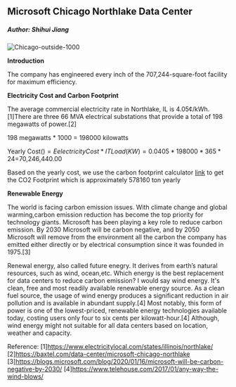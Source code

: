
## Microsoft Chicago Northlake Data Center 
##### Author: Shihui Jiang




![Chicago-outside-1000](https://user-images.githubusercontent.com/42449780/73015806-b8c85600-3dea-11ea-9cda-f01e1f39d847.jpg)



**Introduction**

The company has engineered every inch of the 707,244-square-foot facility for maximum efficiency.


**Electricity Cost and Carbon Footprint** 

The average commercial electricity rate in Northlake, IL is 4.05¢/kWh.[1]There are three 66 MVA electrical substations that provide a total of 198 megawatts of power.[2] 

198 megawatts * 1000 = 198000 kilowatts

Yearly Cost($) = Eelectricity Cost * IT Load(KW) = 0.0405*198000*365*24=$70,246,440.00

Based on the yearly cost, we use the carbon footprint calculator [link](
https://www.se.com/ww/en/work/solutions/system/s1/data-center-and-network-systems/trade-off-tools/data-center-carbon-footprint-comparison-calculator/) to get the CO2 Footprint which is approximately 578160 ton yearly 



**Renewable Energy**

The world is facing carbon emission issues. With climate change and global warming,carbon emission reduction has become the top priority for technology giants. Microsoft has been playing a key role to reduce carbon emission. By 2030 Microsoft will be carbon negative, and by 2050 Microsoft will remove from the environment all the carbon the company has emitted either directly or by electrical consumption since it was founded in 1975.[3] 

Renewal energy, also called future enegry. It derives from earth’s natural resources, such as wind, ocean,etc. Which energy is the best replacement for data centers to reduce carbon emission? I would say wind energy. It's clean, free and most readily available renewable energy source. As a clean fuel source, the usage of wind energy produces a significant reduction in air pollution and is available in abundant supply.[4] Most notably, this form of power is one of the lowest-priced, renewable energy technologies available today, costing users only four to six cents per kilowatt-hour.[4] Although, wind energy might not suitable for all data centers based on location, weather and capacity. 









Reference: [1]https://www.electricitylocal.com/states/illinois/northlake/
           [2]https://baxtel.com/data-center/microsoft-chicago-northlake
           [3]https://blogs.microsoft.com/blog/2020/01/16/microsoft-will-be-carbon-negative-by-2030/
           [4]https://www.telehouse.com/2017/01/any-way-the-wind-blows/







